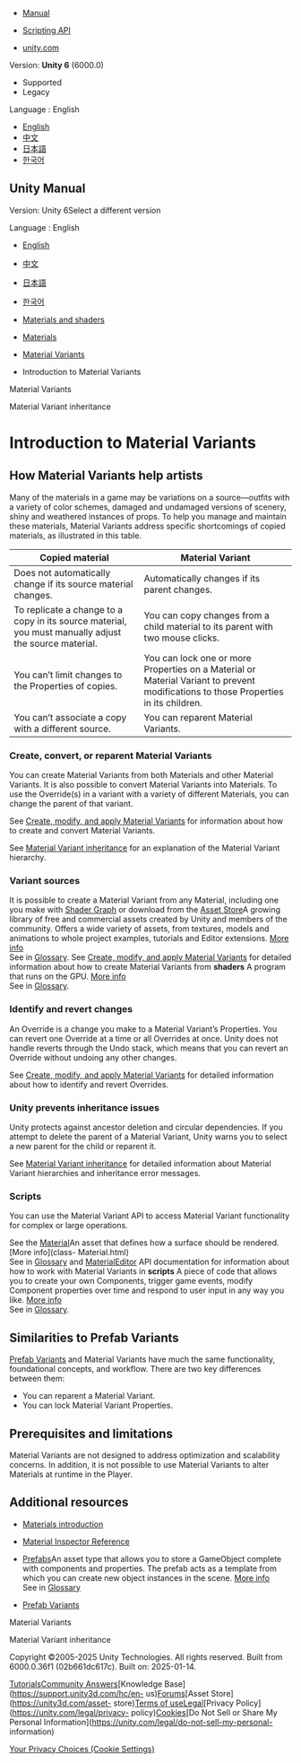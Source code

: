 [](https://docs.unity3d.com)

  * [Manual](../Manual/index.html)
  * [Scripting API](../ScriptReference/index.html)

  * [unity.com](https://unity.com/)

Version: **Unity 6** (6000.0)

  * Supported
  * Legacy

Language : English

  * [English](/Manual/materialvariant-concept.html)
  * [中文](/cn/current/Manual/materialvariant-concept.html)
  * [日本語](/ja/current/Manual/materialvariant-concept.html)
  * [한국어](/kr/current/Manual/materialvariant-concept.html)

[](https://docs.unity3d.com)

## Unity Manual

Version: Unity 6Select a different version

Language : English

  * [English](/Manual/materialvariant-concept.html)
  * [中文](/cn/current/Manual/materialvariant-concept.html)
  * [日本語](/ja/current/Manual/materialvariant-concept.html)
  * [한국어](/kr/current/Manual/materialvariant-concept.html)

  * [Materials and shaders](materials-and-shaders.html)
  * [Materials](Materials.html)
  * [Material Variants](materialvariant-landingpage.html)
  * Introduction to Material Variants

[](materialvariant-landingpage.html)

Material Variants

[](materialvariant-hierarchyconcept.html)

Material Variant inheritance

# Introduction to Material Variants

## How Material Variants help artists

Many of the materials in a game may be variations on a source—outfits with a
variety of color schemes, damaged and undamaged versions of scenery, shiny and
weathered instances of props. To help you manage and maintain these materials,
Material Variants address specific shortcomings of copied materials, as
illustrated in this table.

**Copied material** | **Material Variant**  
---|---  
Does not automatically change if its source material changes. | Automatically changes if its parent changes.  
To replicate a change to a copy in its source material, you must manually adjust the source material. | You can copy changes from a child material to its parent with two mouse clicks.  
You can’t limit changes to the Properties of copies. | You can lock one or more Properties on a Material or Material Variant to prevent modifications to those Properties in its children.  
You can’t associate a copy with a different source. | You can reparent Material Variants.  
  
### Create, convert, or reparent Material Variants

You can create Material Variants from both Materials and other Material
Variants. It is also possible to convert Material Variants into Materials. To
use the Override(s) in a variant with a variety of different Materials, you
can change the parent of that variant.  
  
See [Create, modify, and apply Material Variants](materialvariant-tasks.html)
for information about how to create and convert Material Variants.  
  
See [Material Variant inheritance](materialvariant-hierarchyconcept.html) for
an explanation of the Material Variant hierarchy.

### Variant sources

It is possible to create a Material Variant from any Material, including one
you make with [Shader
Graph](https://docs.unity3d.com/Packages/com.unity.shadergraph@13.1/manual/index.html)
or download from the [Asset Store](https://assetstore.unity.com)A growing
library of free and commercial assets created by Unity and members of the
community. Offers a wide variety of assets, from textures, models and
animations to whole project examples, tutorials and Editor extensions. [More
info](AssetStore.html)  
See in [Glossary](Glossary.html#AssetStore). See [Create, modify, and apply
Material Variants](materialvariant-tasks.html) for detailed information about
how to create Material Variants from **shaders** A program that runs on the
GPU. [More info](Shaders.html)  
See in [Glossary](Glossary.html#Shader).

### Identify and revert changes

An Override is a change you make to a Material Variant’s Properties. You can
revert one Override at a time or all Overrides at once. Unity does not handle
reverts through the Undo stack, which means that you can revert an Override
without undoing any other changes.  
  
See [Create, modify, and apply Material Variants](materialvariant-tasks.html)
for detailed information about how to identify and revert Overrides.

### Unity prevents inheritance issues

Unity protects against ancestor deletion and circular dependencies. If you
attempt to delete the parent of a Material Variant, Unity warns you to select
a new parent for the child or reparent it.  
  
See [Material Variant inheritance](materialvariant-hierarchyconcept.html) for
detailed information about Material Variant hierarchies and inheritance error
messages.

### Scripts

You can use the Material Variant API to access Material Variant functionality
for complex or large operations.  
  
See the
[Material](https://docs.unity3d.com/2022.1/Documentation/ScriptReference/Material.html)An
asset that defines how a surface should be rendered. [More info](class-
Material.html)  
See in [Glossary](Glossary.html#Material) and
[MaterialEditor](https://docs.unity3d.com/ScriptReference/MaterialEditor.html)
API documentation for information about how to work with Material Variants in
**scripts** A piece of code that allows you to create your own Components,
trigger game events, modify Component properties over time and respond to user
input in any way you like. [More info](creating-scripts.html)  
See in [Glossary](Glossary.html#Scripts).

## Similarities to Prefab Variants

[Prefab Variants](https://docs.unity3d.com/Manual/PrefabVariants.html) and
Material Variants have much the same functionality, foundational concepts, and
workflow. There are two key differences between them:

  * You can reparent a Material Variant.
  * You can lock Material Variant Properties.

## Prerequisites and limitations

Material Variants are not designed to address optimization and scalability
concerns. In addition, it is not possible to use Material Variants to alter
Materials at runtime in the Player.

## Additional resources

  * [Materials introduction](materials-introduction.html)
  * [Material Inspector Reference](class-Material.html)
  * [Prefabs](Prefabs.html)An asset type that allows you to store a GameObject complete with components and properties. The prefab acts as a template from which you can create new object instances in the scene. [More info](Prefabs.html)  
See in [Glossary](Glossary.html#Prefab)

  * [Prefab Variants](PrefabVariants.html)

[](materialvariant-landingpage.html)

Material Variants

[](materialvariant-hierarchyconcept.html)

Material Variant inheritance

Copyright ©2005-2025 Unity Technologies. All rights reserved. Built from
6000.0.36f1 (02b661dc617c). Built on: 2025-01-14.

[Tutorials](https://learn.unity.com/)[Community
Answers](https://answers.unity3d.com)[Knowledge
Base](https://support.unity3d.com/hc/en-
us)[Forums](https://forum.unity3d.com)[Asset Store](https://unity3d.com/asset-
store)[Terms of
use](https://docs.unity3d.com/Manual/TermsOfUse.html)[Legal](https://unity.com/legal)[Privacy
Policy](https://unity.com/legal/privacy-
policy)[Cookies](https://unity.com/legal/cookie-policy)[Do Not Sell or Share
My Personal Information](https://unity.com/legal/do-not-sell-my-personal-
information)

[Your Privacy Choices (Cookie Settings)](javascript:void\(0\);)

